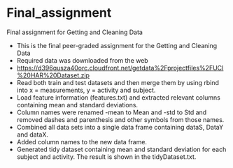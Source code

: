 # Final_assignment
Final assignment for Getting and Cleaning Data
-	This is the final peer-graded assignment for the Getting and Cleaning Data 
-	Required data was downloaded from the web 
-	https://d396qusza40orc.cloudfront.net/getdata%2Fprojectfiles%2FUCI%20HAR%20Dataset.zip 
-	Read both train and test datasets and then merge them by using rbind into x = measurements, y = activity and subject.
-	Load feature information (features.txt) and extracted relevant columns containing mean and standard deviations. 
-	Column names were renamed -mean to Mean and -std to Std and removed dashes and parenthesis and other symbols from those names. 
-	Combined all data sets into a single data frame containing dataS, DataY and dataX.
-	Added column names to the new data frame.   
-	Generated tidy dataset containing mean and standard deviation for each subject and activity.  The result is shown in the tidyDataset.txt.


